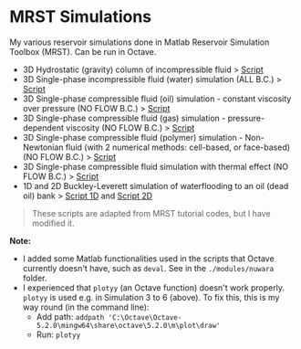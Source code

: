 # MRST Simulations

My various reservoir simulations done in Matlab Reservoir Simulation Toolbox (MRST). Can be run in Octave.

* 3D Hydrostatic (gravity) column of incompressible fluid > [Script](https://github.com/yohanesnuwara/MRST-simulations/blob/master/simulations/hydrostatic_column.m)
* 3D Single-phase incompressible fluid (water) simulation (ALL B.C.) > [Script](https://github.com/yohanesnuwara/MRST-simulations/blob/master/simulations/incompressible_heterogeneous.m)
* 3D Single-phase compressible fluid (oil) simulation - constant viscosity over pressure (NO FLOW B.C.) > [Script](https://github.com/yohanesnuwara/MRST-simulations/blob/master/simulations/compressible_viscosity_constant.m)
* 3D Single-phase compressible fluid (gas) simulation - pressure-dependent viscosity (NO FLOW B.C.) > [Script](https://github.com/yohanesnuwara/MRST-simulations/blob/master/simulations/compressible_viscosity_nonconstant.m)
* 3D Single-phase compressible fluid (polymer) simulation - Non-Newtonian fluid (with 2 numerical methods: cell-based, or face-based) (NO FLOW B.C.) > [Script](https://github.com/yohanesnuwara/MRST-simulations/blob/master/simulations/compressible_NonNewtonian.m)
* 3D Single-phase compressible fluid simulation with thermal effect (NO FLOW B.C.) > [Script](https://github.com/yohanesnuwara/MRST-simulations/blob/master/simulations/compressible_thermal.m)
* 1D and 2D Buckley-Leverett simulation of waterflooding to an oil (dead oil) bank > [Script 1D]() and [Script 2D]()  

> These scripts are adapted from MRST tutorial codes, but I have modified it.

**Note:**

* I added some Matlab functionalities used in the scripts that Octave currently doesn't have, such as `deval`. See in the `./modules/nuwara` folder. 
* I experienced that `plotyy` (an Octave function) doesn't work properly. `plotyy` is used e.g. in Simulation 3 to 6 (above). To fix this, this is my way round (in the command line): 
  * Add path: `addpath 'C:\Octave\Octave-5.2.0\mingw64\share\octave\5.2.0\m\plot\draw'`
  * Run: `plotyy`

<!--
Sources to code:
* Simulation 2 to 6 see here: https://www.sintef.no/contentassets/2551f5f85547478590ceca14bc13ad51/book.html
